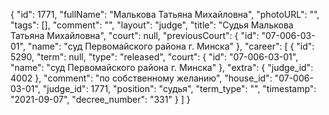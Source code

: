 {
    "id": 1771,
    "fullName": "Малькова Татьяна Михайловна",
    "photoURL": "",
    "tags": [],
    "comment": "",
    "layout": "judge",
    "title": "Судья Малькова Татьяна Михайловна",
    "court": null,
    "previousCourt": {
        "id": "07-006-03-01",
        "name": "суд Первомайского района г. Минска"
    },
    "career": [
        {
            "id": 5290,
            "term": null,
            "type": "released",
            "court": {
                "id": "07-006-03-01",
                "name": "суд Первомайского района г. Минска"
            },
            "extra": {
                "judge_id": 4002
            },
            "comment": "по собственному желанию",
            "house_id": "07-006-03-01",
            "judge_id": 1771,
            "position": "судья",
            "term_type": "",
            "timestamp": "2021-09-07",
            "decree_number": "331"
        }
    ]
}